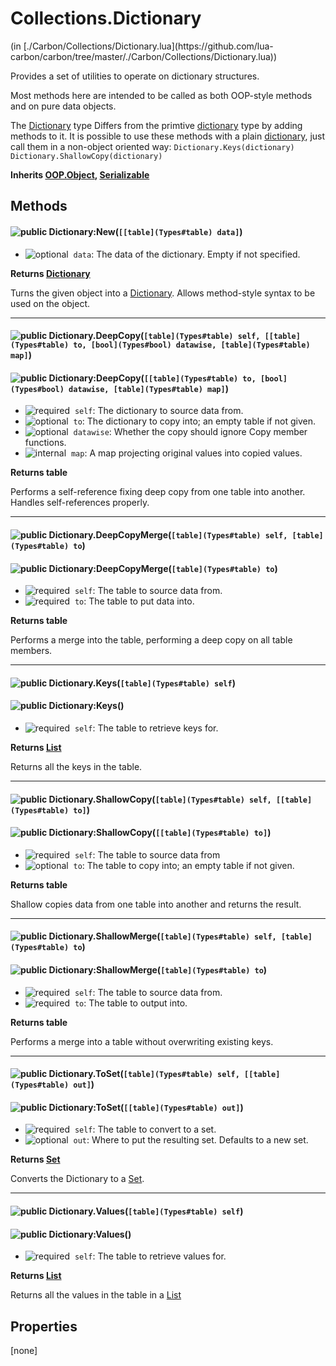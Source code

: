 <link href="../../style.css" rel="stylesheet" type="text/css"/>
<h1 class="class-title">Collections.Dictionary</h1>
<span class="file-link">(in [./Carbon/Collections/Dictionary.lua](https://github.com/lua-carbon/carbon/tree/master/./Carbon/Collections/Dictionary.lua))</span><br/>

Provides a set of utilities to operate on dictionary structures.

Most methods here are intended to be called as both OOP-style methods and on pure data objects.

The [Dictionary](Classes/Collections.Dictionary) type Differs from the primtive [dictionary](Types#dictionary) type by adding methods to it.
It is possible to use these methods with a plain [dictionary](Types#dictionary), just call them in a non-object oriented way:
<code class="lua hljs">Dictionary.Keys(dictionary)
Dictionary.ShallowCopy(dictionary)
</code>

**Inherits [OOP.Object](Classes/OOP.Object), [Serializable](Classes/Serializable)**

## Methods
<h4 class="method-name"><img alt="public" src="https://img.shields.io/badge/class-public-11b237.svg?style=flat-square" /> Dictionary:New(<code>[[table](Types#table) data]</code>)</h4>

- <img alt="optional" src="https://img.shields.io/badge/%20-optional-0092e6.svg?style=flat-square" />&nbsp;&nbsp;`data`: The data of the dictionary. Empty if not specified.

**Returns  [Dictionary](Classes/Collections.Dictionary)**

Turns the given object into a [Dictionary](Classes/Collections.Dictionary).
Allows method-style syntax to be used on the object.

<hr/>
<h4 class="method-name"><img alt="public" src="https://img.shields.io/badge/class-public-11b237.svg?style=flat-square" /> Dictionary.DeepCopy(<code>[table](Types#table) self, [[table](Types#table) to, [bool](Types#bool) datawise, [table](Types#table) map]</code>)</h4>
<h4 class="method-name"><img alt="public" src="https://img.shields.io/badge/object-public-11b237.svg?style=flat-square" /> Dictionary:DeepCopy(<code>[[table](Types#table) to, [bool](Types#bool) datawise, [table](Types#table) map]</code>)</h4>

- <img alt="required" src="https://img.shields.io/badge/%20-required-ff9600.svg?style=flat-square" />&nbsp;&nbsp;`self`: The dictionary to source data from.
- <img alt="optional" src="https://img.shields.io/badge/%20-optional-0092e6.svg?style=flat-square" />&nbsp;&nbsp;`to`: The dictionary to copy into; an empty table if not given.
- <img alt="optional" src="https://img.shields.io/badge/%20-optional-0092e6.svg?style=flat-square" />&nbsp;&nbsp;`datawise`: Whether the copy should ignore Copy member functions.
- <img alt="internal" src="https://img.shields.io/badge/%20-internal-888888.svg?style=flat-square" />&nbsp;&nbsp;`map`: A map projecting original values into copied values.

**Returns  table**

Performs a self-reference fixing deep copy from one table into another.
Handles self-references properly.

<hr/>
<h4 class="method-name"><img alt="public" src="https://img.shields.io/badge/class-public-11b237.svg?style=flat-square" /> Dictionary.DeepCopyMerge(<code>[table](Types#table) self, [table](Types#table) to</code>)</h4>
<h4 class="method-name"><img alt="public" src="https://img.shields.io/badge/object-public-11b237.svg?style=flat-square" /> Dictionary:DeepCopyMerge(<code>[table](Types#table) to</code>)</h4>

- <img alt="required" src="https://img.shields.io/badge/%20-required-ff9600.svg?style=flat-square" />&nbsp;&nbsp;`self`: The table to source data from.
- <img alt="required" src="https://img.shields.io/badge/%20-required-ff9600.svg?style=flat-square" />&nbsp;&nbsp;`to`: The table to put data into.

**Returns  table**

Performs a merge into the table, performing a deep copy on all table members.

<hr/>
<h4 class="method-name"><img alt="public" src="https://img.shields.io/badge/class-public-11b237.svg?style=flat-square" /> Dictionary.Keys(<code>[table](Types#table) self</code>)</h4>
<h4 class="method-name"><img alt="public" src="https://img.shields.io/badge/object-public-11b237.svg?style=flat-square" /> Dictionary:Keys()</h4>

- <img alt="required" src="https://img.shields.io/badge/%20-required-ff9600.svg?style=flat-square" />&nbsp;&nbsp;`self`: The table to retrieve keys for.

**Returns  [List](Classes/Collections.List)**

Returns all the keys in the table.

<hr/>
<h4 class="method-name"><img alt="public" src="https://img.shields.io/badge/class-public-11b237.svg?style=flat-square" /> Dictionary.ShallowCopy(<code>[table](Types#table) self, [[table](Types#table) to]</code>)</h4>
<h4 class="method-name"><img alt="public" src="https://img.shields.io/badge/object-public-11b237.svg?style=flat-square" /> Dictionary:ShallowCopy(<code>[[table](Types#table) to]</code>)</h4>

- <img alt="required" src="https://img.shields.io/badge/%20-required-ff9600.svg?style=flat-square" />&nbsp;&nbsp;`self`: The table to source data from
- <img alt="optional" src="https://img.shields.io/badge/%20-optional-0092e6.svg?style=flat-square" />&nbsp;&nbsp;`to`: The table to copy into; an empty table if not given.

**Returns  table**

Shallow copies data from one table into another and returns the result.

<hr/>
<h4 class="method-name"><img alt="public" src="https://img.shields.io/badge/class-public-11b237.svg?style=flat-square" /> Dictionary.ShallowMerge(<code>[table](Types#table) self, [table](Types#table) to</code>)</h4>
<h4 class="method-name"><img alt="public" src="https://img.shields.io/badge/object-public-11b237.svg?style=flat-square" /> Dictionary:ShallowMerge(<code>[table](Types#table) to</code>)</h4>

- <img alt="required" src="https://img.shields.io/badge/%20-required-ff9600.svg?style=flat-square" />&nbsp;&nbsp;`self`: The table to source data from.
- <img alt="required" src="https://img.shields.io/badge/%20-required-ff9600.svg?style=flat-square" />&nbsp;&nbsp;`to`: The table to output into.

**Returns  table**

Performs a merge into a table without overwriting existing keys.

<hr/>
<h4 class="method-name"><img alt="public" src="https://img.shields.io/badge/class-public-11b237.svg?style=flat-square" /> Dictionary.ToSet(<code>[table](Types#table) self, [[table](Types#table) out]</code>)</h4>
<h4 class="method-name"><img alt="public" src="https://img.shields.io/badge/object-public-11b237.svg?style=flat-square" /> Dictionary:ToSet(<code>[[table](Types#table) out]</code>)</h4>

- <img alt="required" src="https://img.shields.io/badge/%20-required-ff9600.svg?style=flat-square" />&nbsp;&nbsp;`self`: The table to convert to a set.
- <img alt="optional" src="https://img.shields.io/badge/%20-optional-0092e6.svg?style=flat-square" />&nbsp;&nbsp;`out`: Where to put the resulting set. Defaults to a new set.

**Returns  [Set](Classes/Collections.Set)**

Converts the Dictionary to a [Set](Classes/Collections.Set).

<hr/>
<h4 class="method-name"><img alt="public" src="https://img.shields.io/badge/class-public-11b237.svg?style=flat-square" /> Dictionary.Values(<code>[table](Types#table) self</code>)</h4>
<h4 class="method-name"><img alt="public" src="https://img.shields.io/badge/object-public-11b237.svg?style=flat-square" /> Dictionary:Values()</h4>

- <img alt="required" src="https://img.shields.io/badge/%20-required-ff9600.svg?style=flat-square" />&nbsp;&nbsp;`self`: The table to retrieve values for.

**Returns  [List](Classes/Collections.List)**

Returns all the values in the table in a [List](Classes/Collections.List)


## Properties
[none]
